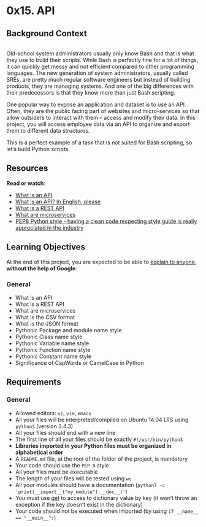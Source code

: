 <h1>0x15. API</h1>


<div class="panel panel-default" id="project-description">
  <div class="panel-body">
    <h2>Background Context</h2>

<p><a href="https://youtu.be/-2kyU6-j8ZQ" target="_blank"><img src="https://holbertonintranet.s3.amazonaws.com/uploads/medias/2019/6/897638f42eb1bad6605d.png?X-Amz-Algorithm=AWS4-HMAC-SHA256&amp;X-Amz-Credential=AKIARDDGGGOU5BHMTQX4%2F20220909%2Fus-east-1%2Fs3%2Faws4_request&amp;X-Amz-Date=20220909T164412Z&amp;X-Amz-Expires=86400&amp;X-Amz-SignedHeaders=host&amp;X-Amz-Signature=dc175076321566380725685a16fe5cf357bc15af019ec1702238fcfe0191cd98" alt="" loading="lazy" style=""></a></p>

<p>Old-school system administrators usually only know Bash and that is what they use to build their scripts. While Bash is perfectly fine for a lot of things, it can quickly get messy and not efficient compared to other programming languages. The new generation of system administrators, usually called SREs, are pretty much regular software engineers but instead of building products, they are managing systems. And one of the big differences with their predecessors is that they know more than just Bash scripting.</p>

<p>One popular way to expose an application and dataset is to use an API. Often, they are the public facing part of websites and micro-services so that allow outsiders to interact with them – access and modify their data. In this project, you will access employee data via an API to organize and export them to different data structures.</p>

<p>This is a perfect example of a task that is not suited for Bash scripting, so let’s build Python scripts.</p>

<h2>Resources</h2>

<p><strong>Read or watch</strong>:</p>

<ul>
<li><a href="/rltoken/I-XLIq5AwH-j29xJtzr6bQ" title="What is an API" target="_blank">What is an API</a> </li>
<li><a href="/rltoken/I1nC8rhySGahG3gXYBfDPA" title="What is an API? In English, please" target="_blank">What is an API? In English, please</a></li>
<li><a href="/rltoken/6_OAlRYOGUuegPfyd4FUVg" title="What is a REST API" target="_blank">What is a REST API</a> </li>
<li><a href="/rltoken/lewYS0z2RuFuiIkIgaCHSA" title="What are microservices" target="_blank">What are microservices</a> </li>
<li><a href="/rltoken/C7zzmgcZJqUC50-pilPPzw" title="PEP8 Python style - having a clean code respecting style guide is really appreciated in the industry" target="_blank">PEP8 Python style - having a clean code respecting style guide is really appreciated in the industry</a> </li>
</ul>

<h2>Learning Objectives</h2>

<p>At the end of this project, you are expected to be able to <a href="/rltoken/shJvjhQJv488-f7SmzIYPw" title="explain to anyone" target="_blank">explain to anyone</a>, <strong>without the help of Google</strong>:</p>

<h3>General</h3>

<ul>
<li>What is an API</li>
<li>What is a REST API</li>
<li>What are microservices</li>
<li>What is the CSV format</li>
<li>What is the JSON format</li>
<li>Pythonic Package and module name style</li>
<li>Pythonic Class name style</li>
<li>Pythonic Variable name style</li>
<li>Pythonic Function name style</li>
<li>Pythonic Constant name style</li>
<li>Significance of CapWords or CamelCase in Python</li>
</ul>

<h2>Requirements</h2>

<h3>General</h3>

<ul>
<li>Allowed editors: <code>vi</code>, <code>vim</code>, <code>emacs</code></li>
<li>All your files will be interpreted/compiled on Ubuntu 14.04 LTS using <code>python3</code> (version 3.4.3)</li>
<li>All your files should end with a new line</li>
<li>The first line of all your files should be exactly <code>#!/usr/bin/python3</code></li>
<li><strong>Libraries imported in your Python files must be organized in alphabetical order</strong></li>
<li>A <code>README.md</code> file, at the root of the folder of the project, is mandatory</li>
<li>Your code should use the <code>PEP 8</code> style</li>
<li>All your files must be executable</li>
<li>The length of your files will be tested using <code>wc</code></li>
<li>All your modules should have a documentation (<code>python3 -c 'print(__import__("my_module").__doc__)'</code>)</li>
<li>You must use <a href="/rltoken/nVy7hbvKVJkhr5LIHIsHSg" title="get" target="_blank">get</a> to access to dictionary value by key (it won’t throw an exception if the key doesn’t exist in the dictionary)</li>
<li>Your code should not be executed when imported (by using <code>if __name__ == "__main__":</code>)</li>
</ul>

  </div>
</div>